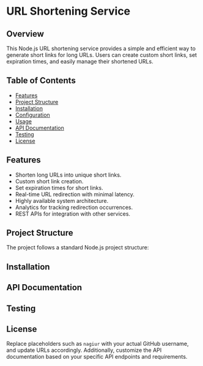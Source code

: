 # URL Shortening Service

## Overview

This Node.js URL shortening service provides a simple and efficient way to generate short links for long URLs. Users can create custom short links, set expiration times, and easily manage their shortened URLs.

## Table of Contents

- [Features](#features)
- [Project Structure](#project-structure)
- [Installation](#installation)
- [Configuration](#configuration)
- [Usage](#usage)
- [API Documentation](#api-documentation)
- [Testing](#testing)
- [License](#license)

## Features

- Shorten long URLs into unique short links.
- Custom short link creation.
- Set expiration times for short links.
- Real-time URL redirection with minimal latency.
- Highly available system architecture.
- Analytics for tracking redirection occurrences.
- REST APIs for integration with other services.

## Project Structure

The project follows a standard Node.js project structure:

## Installation

## API Documentation

## Testing

## License

Replace placeholders such as `nagiur` with your actual GitHub username, and update URLs accordingly. Additionally, customize the API documentation based on your specific API endpoints and requirements.
